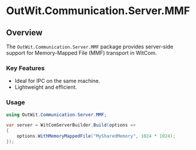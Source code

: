 # OutWit.Communication.Server.MMF

## Overview
The `OutWit.Communication.Server.MMF` package provides server-side support for Memory-Mapped File (MMF) transport in WitCom.

### Key Features
- Ideal for IPC on the same machine.
- Lightweight and efficient.

### Usage
```csharp
using OutWit.Communication.Server.MMF;

var server = WitComServerBuilder.Build(options =>
{
    options.WithMemoryMappedFile("MySharedMemory", 1024 * 1024);
});
```
